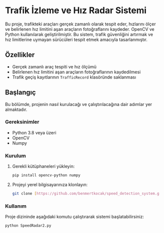 # Trafik İzleme ve Hız Radar Sistemi

Bu proje, trafikteki araçları gerçek zamanlı olarak tespit eder, hızlarını ölçer ve belirlenen hız limitini aşan araçların fotoğraflarını kaydeder. OpenCV ve Python kullanılarak geliştirilmiştir. Bu sistem, trafik güvenliğini artırmak ve hız limitlerine uymayan sürücüleri tespit etmek amacıyla tasarlanmıştır.

## Özellikler

- Gerçek zamanlı araç tespiti ve hız ölçümü
- Belirlenen hız limitini aşan araçların fotoğraflarının kaydedilmesi
- Trafik geçiş kayıtlarının `TrafficRecord` klasöründe saklanması

## Başlangıç

Bu bölümde, projenin nasıl kurulacağı ve çalıştırılacağına dair adımlar yer almaktadır.

### Gereksinimler

- Python 3.8 veya üzeri
- OpenCV
- Numpy

### Kurulum

1. Gerekli kütüphaneleri yükleyin:
    ```bash
    pip install opencv-python numpy
    ```

2. Projeyi yerel bilgisayarınıza klonlayın:
    ```bash
    git clone [https://github.com/benmertkocak/speed_detection_system.git]
    ```

### Kullanım

Proje dizininde aşağıdaki komutu çalıştırarak sistemi başlatabilirsiniz:

```bash
python SpeedRadar2.py

